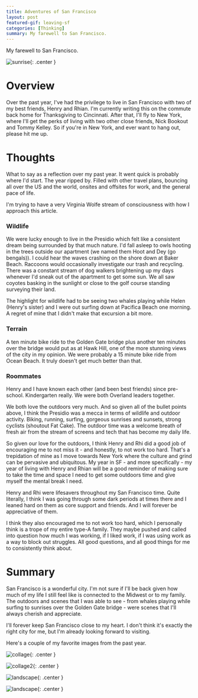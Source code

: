 ```yaml
---
title: Adventures of San Francisco
layout: post
featured-gif: leaving-sf
categories: [Thinking]
summary: My farewell to San Francisco. 
---
```


My farewell to San Francisco. 

![sunrise](/images/leaving-sf/leaving-sf.gif){: .center }

Overview
========
Over the past year, I've had the privilege to live in San Francisco with two of my best friends, Henry and Rhian. I'm currently writing this on the commute back home for Thanksgiving to Cincinnati. After that, I'll fly to New York, where I'll get the perks of living with two other close friends, Nick Bookout and Tommy Kelley. So if you're in New York, and ever want to hang out, please hit me up.

Thoughts
========
What to say as a reflection over my past year. It went quick is probably where I'd start. The year ripped by. Filled with other travel plans, bouncing all over the US and the world, onsites and offsites for work, and the general pace of life. 

I'm trying to have a very Virginia Wolfe stream of consciousness with how I approach this article. 

### Wildlife
We were lucky enough to live in the Presidio which felt like a consistent dream being surrounded by that much nature. I'd fall asleep to owls hooting in the trees outside our apartment (we named them Hoot and Dey (go bengals)). I could hear the waves crashing on the shore down at Baker Beach. Raccoons would occasionally investigate our trash and recycling. There was a constant stream of dog walkers brightening up my days whenever I'd sneak out of the apartment to get some sun. We all saw coyotes basking in the sunlight or close to the golf course standing surveying their land. 

The highlight for wildlife had to be seeing two whales playing while Helen (Henry's sister) and I were out surfing down at Pacifica Beach one morning. A regret of mine that I didn't make that excursion a bit more. 

### Terrain
A ten minute bike ride to the Golden Gate bridge plus another ten minutes over the bridge would put as at Hawk Hill, one of the more stunning views of the city in my opinion. We were probably a 15 minute bike ride from Ocean Beach. It truly doesn't get much better than that.

### Roommates
Henry and I have known each other (and been best friends) since pre-school. Kindergarten really. We were both Overland leaders together. 

We both love the outdoors very much. And so given all of the bullet points above, I think the Presidio was a mecca in terms of wildlife and outdoor activity. Biking, running, surfing, gorgeous sunrises and sunsets, strong cyclists (shoutout Fat Cake). The outdoor time was a welcome breath of fresh air from the stream of screens and tech that has become my daily life. 

So given our love for the outdoors, I think Henry and Rhi did a good job of encouraging me to not miss it - and honestly, to not work too hard. That's a trepidation of mine as I move towards New York where the culture and grind can be pervasive and ubiquitous. My year in SF - and more specifically - my year of living with Henry and Rhian will be a good reminder of making sure to take the time and space I need to get some outdoors time and give myself the mental break I need. 

Henry and Rhi were lifesavers throughout my San Francisco time. Quite literally, I think I was going through some dark periods at times there and I leaned hard on them as core support and friends. And I will forever be appreciative of them. 

I think they also encouraged me to not work too hard, which I personally think is a trope of my entire type-A family. They maybe pushed and called into question how much I was working, if I liked work, if I was using work as a way to block out struggles. All good questions, and all good things for me to consistently think about.


Summary
=======
San Francisco is a wonderful city. I'm not sure if I'll be back given how much of my life I still feel like is connected to the Midwest or to my family. The outdoors and scenes that I was able to see - from whales playing while surfing to sunrises over the Golden Gate bridge - were scenes that I'll always cherish and appreciate. 

I'll forever keep San Francisco close to my heart. I don't think it's exactly the right city for me, but I'm already looking forward to visiting. 

Here's a couple of my favorite images from the past year.

![collage](/images/leaving-sf/leaving-sf-collage.png){: .center }

![collage2](/images/leaving-sf/leaving-sf-collage-2.png){: .center }

![landscape](/images/leaving-sf/landscape.jpeg){: .center }

![landscape](/images/leaving-sf/landscape-2.jpeg){: .center }